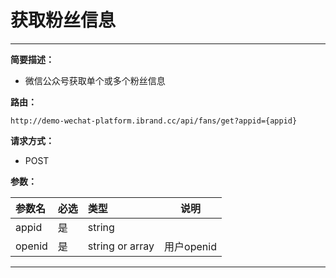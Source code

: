 
# 获取粉丝信息
 ****

**简要描述：**


- 微信公众号获取单个或多个粉丝信息


**路由：**

```
http://demo-wechat-platform.ibrand.cc/api/fans/get?appid={appid}

```
**请求方式：**
- POST

**参数：**

|参数名|必选|类型|说明|
|:----    |:---|:----- |-----   |
|appid |是  |string |  |
|openid |是  |string or array|  用户openid|

 ****



